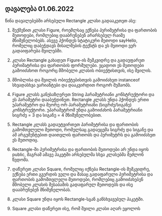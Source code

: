 ## დავალება 01.06.2022

წინა დავალებებში არსებული Rectangle კლასი გადააკეთეთ ასე:

1. შექმენით  კლასი Figure, როემლსაც ექნება პერიმეტრისა და ფართობის მეთოდები,  რომლებიც დააბრუნებენ არარსებულ რაიმე მნიშვნელობებს. ასევე ჰქონდეს  სტატიკური მეთოდი sayHello, რომელიც დაბეჭდავს მისალმების ტექსტს და ეს  მეთოდი ვერ გადაიფარება შვილებში.

2. კლასი Rectangle გახადეთ Figure-ის  მემკვიდრე და გადაუფარეთ პერიმატრისა და ფართობის ფორმულები. ეცადოთ ეს  მეთოდები გამოიძახოთ როგორც მშობელი კლასის ობიექტისთვის, ისე შვილის.

3. მშობლისა და შვილის ობიექტებისთვის გამოიძახეთ instanceof სხვადასხვა ვარიანტები და დააკვირდით როგორ მუშაობს.

4.  Figure კლასს განუსაზღვრეთ String პარამეტრიანი კონსტრუქტორი და ეს  პარამეტრი დააბეჭდინეთ. Rectangle კლასს უნდა ჰქონდეს ერთი უპარამეტრო და  მეორე ორ პარამეტრიანი (სიგრძე/სიგანე) კონსტრუქტორი. უპარამეტრომ უნდა  გამოიძახოს პარამეტრიანი სიგრძე = 3 და სიგანე = 4 მნიშვნელობებით.

5.  Rectangle კლასს გადაუტვირთეთ პარიმეტრისა და ფართობის გამომთვლელი მეთოდი,  რომელსაც გადაეცემა სიგრძე და სიგანე და ამ არგუმენტებით დაითვლის ფართობს  და პერიმეტრს და გამოიძახეთ ეს მეთოდიც.

6. Rectangle-ში პერიმეტრისა  და ფართობის მეთოდები არ უნდა იყოს public, მაგრამ ამავე პაკეტში არსებულმა  სხვა კლასებმა შეძლონ წვდომა.

7. დაწერეთ კლასი Square, რომელიც იქნება  Rectangle-ის მემკვიდრე, ექნება ერთი გვერდის ველი და მასაც გადაფარული  პერიმეტრისა და ფართობის გამომთვლელი მეთოდები, რომლებიც გამოიძახებენ  მშობელი კლასის შესაბამის გადაფარულ მეთოდებს და ისე დააბრუნებენ  მნიშვნელობას.

8. კლასი Square უნდა იყოს Rectangle-სგან განსხვავებულ პაკეტში.

9. Square კლასი დაწერეთ ისე, რომ შვილი კლასი აღარ ეყოლოს
